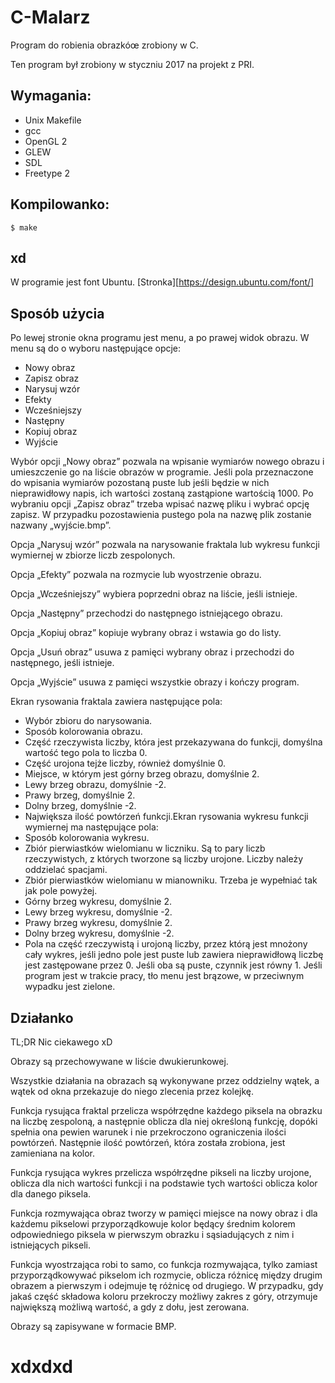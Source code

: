 # C-Malarz
Program do robienia obrazkóœ zrobiony w C.

Ten program był zrobiony w styczniu 2017 na projekt z PRI.

## Wymagania:

* Unix Makefile
* gcc
* OpenGL 2
* GLEW
* SDL
* Freetype 2

## Kompilowanko:
`$ make`

## xd

W programie jest font Ubuntu. [Stronka][https://design.ubuntu.com/font/]

## Sposób użycia

Po lewej stronie okna programu jest menu, a po prawej widok obrazu. W menu są do
o wyboru następujące opcje:

* Nowy obraz
* Zapisz obraz
* Narysuj wzór
* Efekty
* Wcześniejszy
* Następny
* Kopiuj obraz
* Wyjście

Wybór opcji „Nowy obraz” pozwala na wpisanie wymiarów nowego obrazu
i umieszczenie go na liście obrazów w programie. Jeśli pola przeznaczone
do wpisania wymiarów pozostaną puste lub jeśli będzie w nich nieprawidłowy
napis, ich wartości zostaną zastąpione wartością 1000. Po wybraniu opcji
„Zapisz obraz” trzeba wpisać nazwę pliku i wybrać opcję zapisz. W przypadku
pozostawienia pustego pola na nazwę plik zostanie nazwany „wyjście.bmp”.

Opcja „Narysuj wzór” pozwala na narysowanie fraktala lub wykresu funkcji
wymiernej w zbiorze liczb zespolonych.

Opcja „Efekty” pozwala na rozmycie lub wyostrzenie obrazu.

Opcja „Wcześniejszy” wybiera poprzedni obraz na liście, jeśli istnieje.

Opcja „Następny” przechodzi do następnego istniejącego obrazu.

Opcja „Kopiuj obraz” kopiuje wybrany obraz i wstawia go do listy.

Opcja „Usuń obraz” usuwa z pamięci wybrany obraz i przechodzi do następnego,
jeśli istnieje.

Opcja „Wyjście” usuwa z pamięci wszystkie obrazy i kończy program.

Ekran rysowania fraktala zawiera następujące pola:

* Wybór zbioru do narysowania.
* Sposób kolorowania obrazu.
* Część rzeczywista liczby, która jest przekazywana do funkcji, domyślna wartość
  tego pola to liczba 0.
* Część urojona tejże liczby, również domyślnie 0.
* Miejsce, w którym jest górny brzeg obrazu, domyślnie 2.
* Lewy brzeg obrazu, domyślnie -2.
* Prawy brzeg, domyślnie 2.
* Dolny brzeg, domyślnie -2.
* Największa ilość powtórzeń funkcji.Ekran rysowania wykresu funkcji wymiernej
ma następujące pola:
* Sposób kolorowania wykresu.
* Zbiór pierwiastków wielomianu w liczniku. Są to pary liczb rzeczywistych,
z których tworzone są liczby urojone. Liczby należy oddzielać spacjami.
* Zbiór pierwiastków wielomianu w mianowniku. Trzeba je wypełniać tak jak pole
  powyżej.
* Górny brzeg wykresu, domyślnie 2.
* Lewy brzeg wykresu, domyślnie -2.
* Prawy brzeg wykresu, domyślnie 2.
* Dolny brzeg wykresu, domyślnie -2.
* Pola na część rzeczywistą i urojoną liczby, przez którą jest mnożony cały
wykres, jeśli jedno pole jest puste lub zawiera nieprawidłową liczbę jest
zastępowane przez 0. Jeśli oba są puste, czynnik jest równy 1. Jeśli program
jest w trakcie pracy, tło menu jest brązowe, w przeciwnym wypadku jest zielone.

## Działanko

TL;DR Nic ciekawego xD

Obrazy są przechowywane w liście dwukierunkowej.

Wszystkie działania na obrazach są wykonywane przez oddzielny wątek, a wątek od
okna przekazuje do niego zlecenia przez kolejkę.

Funkcja rysująca fraktal przelicza współrzędne każdego piksela na obrazku na
liczbę zespoloną, a następnie oblicza dla niej określoną funkcję, dopóki spełnia
ona pewien warunek i nie przekroczono ograniczenia ilości powtórzeń. Następnie
ilość powtórzeń, która została zrobiona, jest zamieniana na kolor.

Funkcja rysująca wykres przelicza współrzędne pikseli na liczby urojone, oblicza
dla nich wartości funkcji i na podstawie tych wartości oblicza kolor dla danego
piksela.

Funkcja rozmywająca obraz tworzy w pamięci miejsce na nowy obraz i dla każdemu
pikselowi przyporządkowuje kolor będący średnim kolorem odpowiedniego piksela
w pierwszym obrazku i sąsiadujących z nim i istniejących pikseli.

Funkcja wyostrzająca robi to samo, co funkcja rozmywająca, tylko zamiast
przyporządkowywać pikselom ich rozmycie, oblicza różnicę między drugim obrazem
a pierwszym i odejmuje tę różnicę od drugiego. W przypadku, gdy jakaś część
składowa koloru przekroczy możliwy zakres z góry, otrzymuje największą możliwą
wartość, a gdy z dołu, jest zerowana.

Obrazy są zapisywane w formacie BMP.

# xdxdxd